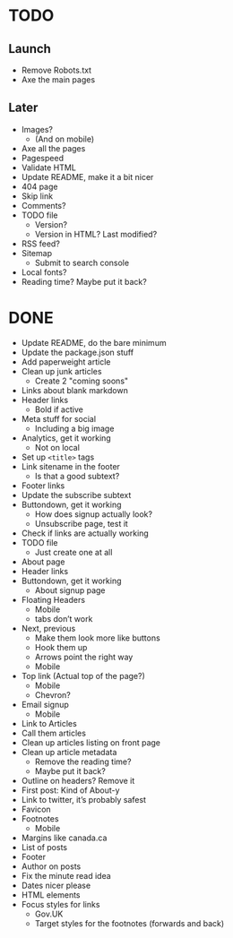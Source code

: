 # TODO

## Launch

- Remove Robots.txt
- Axe the main pages

## Later

- Images?
  - (And on mobile)
- Axe all the pages
- Pagespeed
- Validate HTML
- Update README, make it a bit nicer
- 404 page
- Skip link
- Comments?
- TODO file
  - Version?
  - Version in HTML? Last modified?
- RSS feed?
- Sitemap
  - Submit to search console
- Local fonts?
- Reading time? Maybe put it back?

# DONE

- Update README, do the bare minimum
- Update the package.json stuff
- Add paperweight article
- Clean up junk articles
  - Create 2 "coming soons"
- Links about blank markdown
- Header links
  - Bold if active
- Meta stuff for social
  - Including a big image
- Analytics, get it working
  - Not on local
- Set up `<title>` tags
- Link sitename in the footer
  - Is that a good subtext?
- Footer links
- Update the subscribe subtext
- Buttondown, get it working
  - How does signup actually look?
  - Unsubscribe page, test it
- Check if links are actually working
- TODO file
  - Just create one at all
- About page
- Header links
- Buttondown, get it working
  - About signup page
- Floating Headers
  - Mobile
  - tabs don’t work
- Next, previous
  - Make them look more like buttons
  - Hook them up
  - Arrows point the right way
  - Mobile
- Top link (Actual top of the page?)
  - Mobile
  - Chevron?
- Email signup
  - Mobile
- Link to Articles
- Call them articles
- Clean up articles listing on front page
- Clean up article metadata
  - Remove the reading time?
  - Maybe put it back?
- Outline on headers? Remove it
- First post: Kind of About-y
- Link to twitter, it’s probably safest
- Favicon
- Footnotes
  - Mobile
- Margins like canada.ca
- List of posts
- Footer
- Author on posts
- Fix the minute read idea
- Dates nicer please
- HTML elements
- Focus styles for links
  - Gov.UK
  - Target styles for the footnotes (forwards and back)
